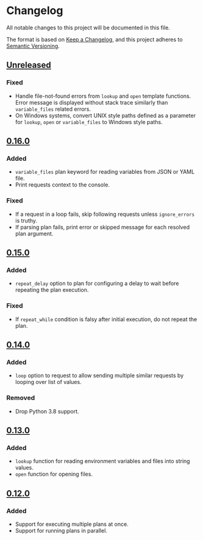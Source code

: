 # Changelog

All notable changes to this project will be documented in this file.

The format is based on [Keep a Changelog](https://keepachangelog.com/en/1.1.0/),
and this project adheres to [Semantic Versioning](https://semver.org/spec/v2.0.0.html).

## [Unreleased]

### Fixed

- Handle file-not-found errors from `lookup` and `open` template functions. Error message is displayed without stack trace similarly than `variable_files` related errors.
- On Windows systems, convert UNIX style paths defined as a parameter for `lookup`, `open` or `variable_files` to Windows style paths.

## [0.16.0]

### Added

- `variable_files` plan keyword for reading variables from JSON or YAML file.
- Print requests context to the console.

### Fixed

- If a request in a loop fails, skip following requests unless `ignore_errors` is truthy.
- If parsing plan fails, print error or skipped message for each resolved plan argument.

## [0.15.0]

### Added

- `repeat_delay` option to plan for configuring a delay to wait before repeating the plan execution.

### Fixed

- If `repeat_while` condition is falsy after initial execution, do not repeat the plan.

## [0.14.0]

### Added

- `loop` option to request to allow sending multiple similar requests by looping over list of values.

### Removed

- Drop Python 3.8 support.

## [0.13.0]

### Added

- `lookup` function for reading environment variables and files into string values.
- `open` function for opening files.

## [0.12.0]

### Added

- Support for executing multiple plans at once.
- Support for running plans in parallel.

[unreleased]: https://github.com/kangasta/yaml_requests/compare/v0.16.0...HEAD
[0.16.0]: https://github.com/kangasta/yaml_requests/compare/v0.15.0...v0.16.0
[0.15.0]: https://github.com/kangasta/yaml_requests/compare/v0.14.0...v0.15.0
[0.14.0]: https://github.com/kangasta/yaml_requests/compare/v0.13.0...v0.14.0
[0.13.0]: https://github.com/kangasta/yaml_requests/compare/v0.12.0...v0.13.0
[0.12.0]: https://github.com/kangasta/yaml_requests/compare/v0.11.0...v0.12.0
